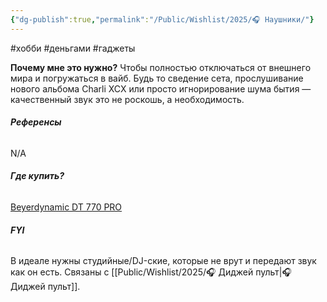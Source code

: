 ```yaml
---
{"dg-publish":true,"permalink":"/Public/Wishlist/2025/🎧 Наушники/"}
---
```


#хобби #деньгами #гаджеты

**Почему мне это нужно?** Чтобы полностью отключаться от внешнего мира и погружаться в вайб. Будь то сведение сета, прослушивание нового альбома Charli XCX или просто игнорирование шума бытия — качественный звук это не роскошь, а необходимость.

###### **Референсы** 
N/A

###### **Где купить?** 
[Beyerdynamic DT 770 PRO](placeholder_link)

###### **FYI** 
В идеале нужны студийные/DJ-ские, которые не врут и передают звук как он есть. Связаны с [[Public/Wishlist/2025/🎧 Диджей пульт\|🎧 Диджей пульт]].